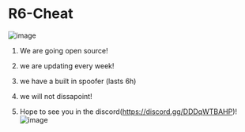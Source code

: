 # R6-Cheat
![image](https://github.com/user-attachments/assets/1c02194a-ea2c-433c-b27f-cc1c8fcdb83f)

1. We are going open source!

2. we are updating every week!

3. we have a built in spoofer (lasts 6h)

4. we will not dissapoint!

5. Hope to see you in the discord(https://discord.gg/DDDqWTBAHP)!
![image](https://github.com/user-attachments/assets/3ac2bc8a-3960-49f6-9f1e-c13261342cce)

